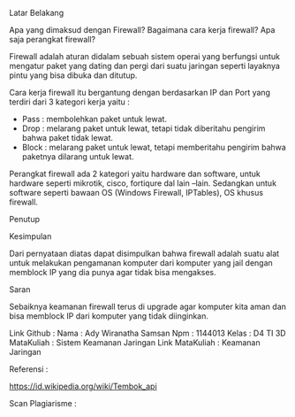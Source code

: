 Latar Belakang

Apa yang dimaksud dengan Firewall?
Bagaimana cara kerja firewall?
Apa saja perangkat firewall?

Firewall adalah aturan didalam sebuah sistem operai yang berfungsi untuk mengatur paket yang dating dan pergi dari suatu jaringan seperti layaknya pintu yang bisa dibuka dan ditutup.

Cara kerja firewall itu bergantung dengan berdasarkan IP dan Port yang terdiri dari 3 kategori kerja yaitu :

- Pass : membolehkan paket untuk lewat.
- Drop : melarang paket untuk lewat, tetapi tidak diberitahu pengirim bahwa paket tidak lewat.
- Block : melarang paket untuk lewat, tetapi memberitahu pengirim bahwa paketnya dilarang untuk lewat.

Perangkat firewall ada 2 kategori yaitu hardware dan software, untuk hardware seperti mikrotik, cisco, fortiqure dal lain –lain. Sedangkan untuk software seperti bawaan OS (Windows Firewall, IPTables), OS khusus firewall.

Penutup

Kesimpulan

Dari pernyataan diatas dapat disimpulkan bahwa firewall adalah suatu alat untuk melakukan pengamanan komputer dari komputer yang jail dengan memblock IP yang dia punya agar tidak bisa mengakses.

Saran

Sebaiknya keamanan firewall terus di upgrade agar komputer kita aman dan bisa memblock IP dari komputer yang tidak diinginkan.

Link Github : 
Nama : Ady Wiranatha Samsan
Npm : 1144013
Kelas : D4 TI 3D
MataKuliah : Sistem Keamanan Jaringan
Link MataKuliah : Keamanan Jaringan

Referensi :

https://id.wikipedia.org/wiki/Tembok_api

Scan Plagiarisme :
